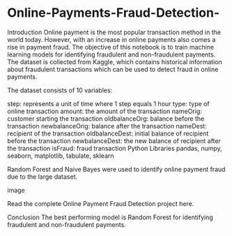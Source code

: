 # Online-Payments-Fraud-Detection-
Introduction
Online payment is the most popular transaction method in the world today. However, with an increase in online payments also comes a rise in payment fraud. The objective of this notebook is to train machine learning models for identifying fraudulent and non-fraudulent payments. The dataset is collected from Kaggle, which contains historical information about fraudulent transactions which can be used to detect fraud in online payments.

The dataset consists of 10 variables:

step: represents a unit of time where 1 step equals 1 hour
type: type of online transaction
amount: the amount of the transaction
nameOrig: customer starting the transaction
oldbalanceOrg: balance before the transaction
newbalanceOrig: balance after the transaction
nameDest: recipient of the transaction
oldbalanceDest: initial balance of recipient before the transaction
newbalanceDest: the new balance of recipient after the transaction
isFraud: fraud transaction
Python Libraries
pandas, numpy, seaborn, matplotlib, tabulate, sklearn

Random Forest and Naive Bayes were used to identify online payment fraud due to the large dataset.

image

Read the complete Online Payment Fraud Detection project here.

Conclusion
The best performing model is Random Forest for identifying fraudulent and non-fraudulent payments.
